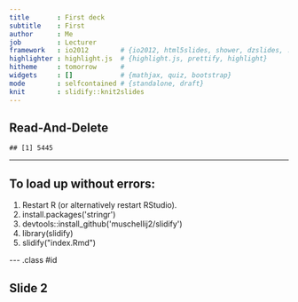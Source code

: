 ```yaml
---
title       : First deck
subtitle    : First
author      : Me
job         : Lecturer
framework   : io2012        # {io2012, html5slides, shower, dzslides, ...}
highlighter : highlight.js  # {highlight.js, prettify, highlight}
hitheme     : tomorrow      # 
widgets     : []            # {mathjax, quiz, bootstrap}
mode        : selfcontained # {standalone, draft}
knit        : slidify::knit2slides
---
```


## Read-And-Delete


```
## [1] 5445
```

---
## To load up without errors:

1. Restart R (or alternatively restart RStudio).
2. install.packages('stringr')
3. devtools::install_github('muschellij2/slidify')
4. library(slidify)
5. slidify("index.Rmd")

--- .class #id 

## Slide 2






